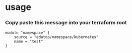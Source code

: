 
# usage
### Copy paste this message into your terraform root

```
module "namespace" {
    source = "edatop/namespace/kubernetes"
    name = "test"
}
```
